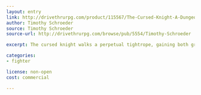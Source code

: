 ```yaml
---
layout: entry
link: http://drivethrurpg.com/product/115567/The-Cursed-Knight-A-Dungeon-World-Playbook
author: Timothy Schroeder
source: Timothy Schroeder
source-url: http://drivethrurpg.com/browse/pub/5554/Timothy-Schroeder

excerpt: The cursed knight walks a perpetual tightrope, gaining both greater power and greater risk of losing control as it unleashes its dark powers.

categories:
- fighter

license: non-open
cost: commercial

---
```

